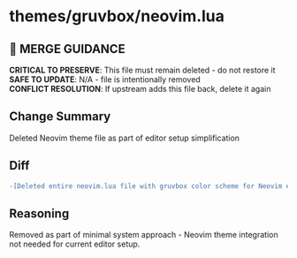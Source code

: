 # themes/gruvbox/neovim.lua

## 🚨 MERGE GUIDANCE
**CRITICAL TO PRESERVE**: This file must remain deleted - do not restore it  
**SAFE TO UPDATE**: N/A - file is intentionally removed  
**CONFLICT RESOLUTION**: If upstream adds this file back, delete it again

## Change Summary
Deleted Neovim theme file as part of editor setup simplification

## Diff
```diff
-[Deleted entire neovim.lua file with gruvbox color scheme for Neovim editor]
```

## Reasoning
Removed as part of minimal system approach - Neovim theme integration not needed for current editor setup.
